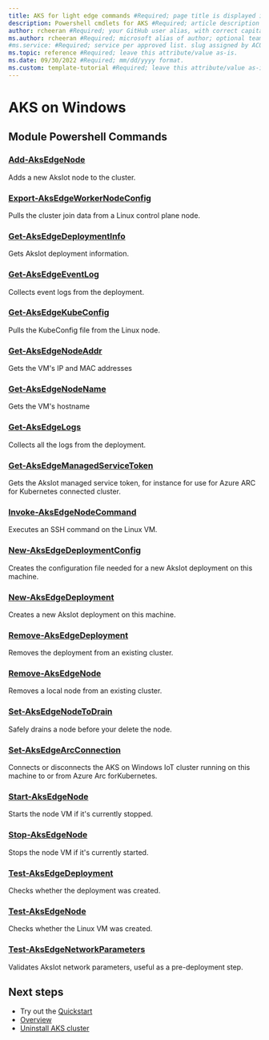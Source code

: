 ```yaml
---
title: AKS for light edge commands #Required; page title is displayed in search results. Include the brand.
description: Powershell cmdlets for AKS #Required; article description that is displayed in search results. 
author: rcheeran #Required; your GitHub user alias, with correct capitalization.
ms.author: rcheeran #Required; microsoft alias of author; optional team alias.
#ms.service: #Required; service per approved list. slug assigned by ACOM.
ms.topic: reference #Required; leave this attribute/value as-is.
ms.date: 09/30/2022 #Required; mm/dd/yyyy format.
ms.custom: template-tutorial #Required; leave this attribute/value as-is.
---
```




# AKS on Windows

## Module Powershell Commands

### [Add-AksEdgeNode](./add-aksiotNode.md)

Adds a new AksIot node to the cluster.

### [Export-AksEdgeWorkerNodeConfig](./export-aksedgeworkernodeconfig.md)

Pulls the cluster join data from a Linux control plane node.

### [Get-AksEdgeDeploymentInfo](./Get-AksIotDeploymentInfo.md)

Gets AksIot deployment information.

### [Get-AksEdgeEventLog](./Get-AksIotEventLog.md)

Collects event logs from the deployment.

### [Get-AksEdgeKubeConfig](./Get-AksIotKubeConfig.md)

Pulls the KubeConfig file from the Linux node.

### [Get-AksEdgeNodeAddr](./Get-AksIotLinuxNodeAddr.md)

Gets the VM's IP and MAC addresses

### [Get-AksEdgeNodeName](./Get-AksIotLinuxNodeName.md)

Gets the VM's hostname

### [Get-AksEdgeLogs](./Get-AksIotLogs.md)

Collects all the logs from the deployment.

### [Get-AksEdgeManagedServiceToken](./Get-AksIotManagedServiceToken.md)

Gets the AksIot managed service token, for instance for use for Azure ARC for Kubernetes connected cluster.

### [Invoke-AksEdgeNodeCommand](./Invoke-AksIotLinuxNodeCommand.md)

Executes an SSH command on the Linux VM.

### [New-AksEdgeDeploymentConfig](./new-aksedgedeploymentconfig.md)

Creates the configuration file needed for a new AksIot deployment on this machine.


### [New-AksEdgeDeployment](./New-AksIotDeployment.md)

Creates a new AksIot deployment on this machine.

### [Remove-AksEdgeDeployment](./remove-aksedgedeploymentconfig.md)

Removes the deployment from an existing cluster.

### [Remove-AksEdgeNode](./Remove-AksIotNode.md)

Removes a local node from an existing cluster.

### [Set-AksEdgeNodeToDrain](./set-aksedgenodetodrain.md)

Safely drains a node before your delete the node. 

### [Set-AksEdgeArcConnection](./Set-AksIotArcConnection.md)

Connects or disconnects the AKS on Windows IoT cluster running on this machine to or from Azure Arc forKubernetes.

### [Start-AksEdgeNode](./Start-AksIotLinuxNode.md)

Starts the node VM if it's currently stopped.

### [Stop-AksEdgeNode](./Stop-AksIotLinuxNode.md)

Stops the node VM if it's currently started.

### [Test-AksEdgeDeployment](./test-aksedgedeployment.md)

Checks whether the deployment was created.

### [Test-AksEdgeNode](./Test-AksIotLinuxNode.md)

Checks whether the Linux VM was created.

### [Test-AksEdgeNetworkParameters](./Test-AksIotNetworkParameters.md)

Validates AksIot network parameters, useful as a pre-deployment step.

## Next steps

- Try out the [Quickstart](../../aks-lite-quickstart.md)
- [Overview](../../aks-lite-overview.md)
- [Uninstall AKS cluster](../../aks-lite-howto-uninstall.md)
<!--
Remove all the comments in this template before you sign-off or merge to the 
main branch.
-->
